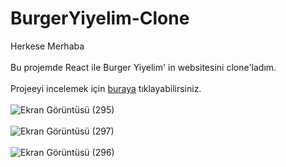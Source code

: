 # BurgerYiyelim-Clone
Herkese Merhaba <br> <br>
Bu projemde React ile Burger Yiyelim' in websitesini clone'ladım. <br><br>
Projeeyi incelemek için [buraya](https://stirring-melba-55788d.netlify.app) tıklayabilirsiniz. <br><br>
![Ekran Görüntüsü (295)](https://user-images.githubusercontent.com/78304413/230730686-9f09838a-3d32-4b64-8e98-25167277ad97.png) <br><br>
![Ekran Görüntüsü (297)](https://user-images.githubusercontent.com/78304413/230731106-44505f73-1d1b-43ca-8ea6-c57c413f79fe.png) <br><br>
![Ekran Görüntüsü (296)](https://user-images.githubusercontent.com/78304413/230731463-4fa49e9d-f079-4e96-9f09-63a8be26f648.png)



